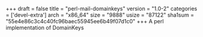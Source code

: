+++
draft = false
title = "perl-mail-domainkeys"
version = "1.0-2"
categories = ['devel-extra']
arch = "x86_64"
size = "9888"
usize = "87122"
sha1sum = "55e4e86c3c4c40fc96baec55945ee6b49f07d1c0"
+++
A perl implementation of DomainKeys